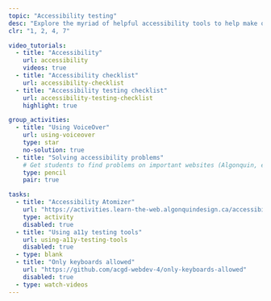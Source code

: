 ```yaml
---
topic: "Accessibility testing"
desc: "Explore the myriad of helpful accessibility tools to help make our websites truly humanist."
clr: "1, 2, 4, 7"

video_tutorials:
  - title: "Accessibility"
    url: accessibility
    videos: true
  - title: "Accessibility checklist"
    url: accessibility-checklist
  - title: "Accessibility testing checklist"
    url: accessibility-testing-checklist
    highlight: true

group_activities:
  - title: "Using VoiceOver"
    url: using-voiceover
    type: star
    no-solution: true
  - title: "Solving accessibility problems"
    # Get students to find problems on important websites (Algonquin, etc.)
    type: pencil
    pair: true

tasks:
  - title: "Accessibility Atomizer"
    url: "https://activities.learn-the-web.algonquindesign.ca/accessibility-atomizer/"
    type: activity
    disabled: true
  - title: "Using a11y testing tools"
    url: using-a11y-testing-tools
    disabled: true
  - type: blank
  - title: "Only keyboards allowed"
    url: "https://github.com/acgd-webdev-4/only-keyboards-allowed"
    disabled: true
  - type: watch-videos
---
```

